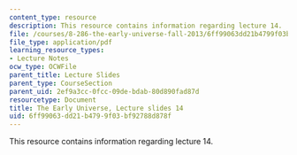 ```yaml
---
content_type: resource
description: This resource contains information regarding lecture 14.
file: /courses/8-286-the-early-universe-fall-2013/6ff99063dd21b4799f03bf92788d878f_MIT8_286F13_lec14.pdf
file_type: application/pdf
learning_resource_types:
- Lecture Notes
ocw_type: OCWFile
parent_title: Lecture Slides
parent_type: CourseSection
parent_uid: 2ef9a3cc-0fcc-09de-bdab-80d890fad87d
resourcetype: Document
title: The Early Universe, Lecture slides 14
uid: 6ff99063-dd21-b479-9f03-bf92788d878f
---
```

This resource contains information regarding lecture 14.